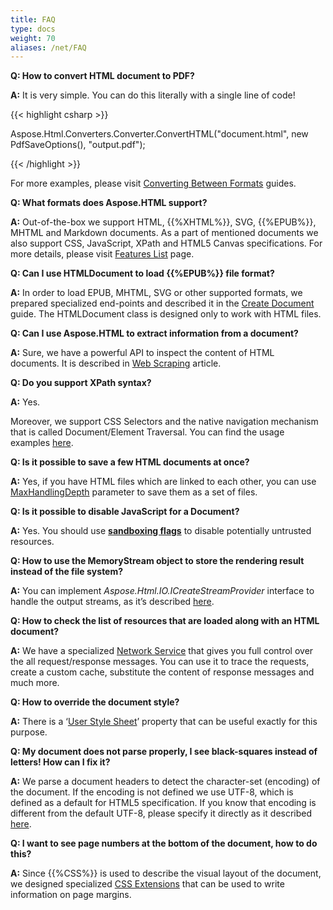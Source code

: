 ```yaml
---
title: FAQ
type: docs
weight: 70
aliases: /net/FAQ
---
```


**Q: How to convert HTML document to PDF?**

**A:** It is very simple. You can do this literally with a single line of code! 

{{< highlight csharp >}}

 Aspose.Html.Converters.Converter.ConvertHTML("document.html", new PdfSaveOptions(), "output.pdf");

{{< /highlight >}}

For more examples, please visit [Converting Between Formats](/html/net/converting-between-formats/) guides.



**Q: What formats does Aspose.HTML support?**

**A:** Out-of-the-box we support HTML, {{%XHTML%}}, SVG, {{%EPUB%}}, MHTML and Markdown documents. As a part of mentioned documents we also support CSS, JavaScript, XPath and HTML5 Canvas specifications. For more details, please visit [Features List](/html/net/features-list/) page.



**Q: Can I use HTMLDocument to load {{%EPUB%}} file format?**

**A:** In order to load EPUB, MHTML, SVG or other supported formats, we prepared specialized end-points and described it in the [Create Document](/html/net/creating-a-document/) guide. The HTMLDocument class is designed only to work with HTML files.



**Q: Can I use Aspose.HTML to extract information from a document?**

**A:** Sure, we have a powerful API to inspect the content of HTML documents. It is described in [Web Scraping](/html/net/web-scraping/) article.



**Q: Do you support XPath syntax?**

**A:** Yes.

Moreover, we support CSS Selectors and the native navigation mechanism that is called Document/Element Traversal. You can find the usage examples [here](/html/net/web-scraping/#webscraping-xpath).



**Q: Is it possible to save a few HTML documents at once?**

**A:** Yes, if you have HTML files which are linked to each other, you can use [MaxHandlingDepth](/html/net/saving-a-document/) parameter to save them as a set of files.



**Q: Is it possible to disable JavaScript for a Document?**

**A:** Yes. You should use [**sandboxing flags**](/html/net/environment-configuration/) to disable potentially untrusted resources.



**Q: How to use the MemoryStream object to store the rendering result instead of the file system?**

**A:** You can implement *Aspose.Html.IO.ICreateStreamProvider* interface to handle the output streams, as it’s described [here](/html/net/output-streams/).



**Q: How to check the list of resources that are loaded along with an HTML document?**

**A:** We have a specialized [Network Service](/html/net/environment-configuration/) that gives you full control over the all request/response messages. You can use it to trace the requests, create a custom cache, substitute the content of response messages and much more.



**Q: How to override the document style?**

**A:** There is a ‘[User Style Sheet](/html/net/environment-configuration/)’ property that can be useful exactly for this purpose.



**Q: My document does not parse properly, I see black-squares instead of letters! How can I fix it?**

**A:** We parse a document headers to detect the character-set (encoding) of the document. If the encoding is not defined we use UTF-8, which is defined as a default for HTML5 specification. If you know that encoding is different from the default UTF-8, please specify it directly as it described [here](/html/net/environment-configuration/).



**Q: I want to see page numbers at the bottom of the document, how to do this?**

**A:** Since {{%CSS%}} is used to describe the visual layout of the document, we designed specialized [CSS Extensions](/html/net/css-extensions/) that can be used to write information on page margins.
